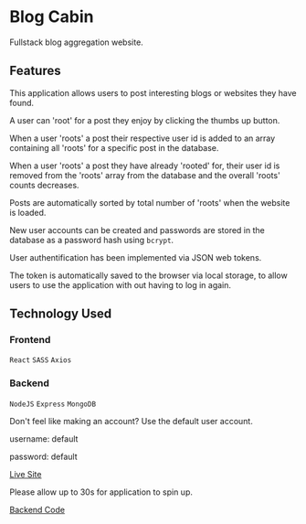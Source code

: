 # Blog Cabin

Fullstack blog aggregation website. 

## Features
This application allows users to post interesting blogs or websites they have found.

A user can 'root' for a post they enjoy by clicking the thumbs up button.

When a user 'roots' a post their respective user id is added to an array containing all 'roots' for a specific post in the database.

When a user 'roots' a post they have already 'rooted' for, their user id is removed from the 'roots' array from the database and the overall 'roots' counts decreases.

Posts are automatically sorted by total number of 'roots' when the website is loaded. 

New user accounts can be created and passwords are stored in the database as a password hash using ```bcrypt```.

User authentification has been implemented via JSON web tokens. 

The token is automatically saved to the browser via local storage, to allow users to use the application with out having to log in again.

## Technology Used

### Frontend
```React``` ```SASS``` ```Axios```

### Backend
```NodeJS``` ```Express```  ```MongoDB```


Don't feel like making an account?
Use the default user account. 

username: default

password: default


[Live Site](http://blogcabin.hellojake.com)

Please allow up to 30s for application to spin up.

[Backend Code](https://github.com/jakefrancis/blogcabin-backend)
